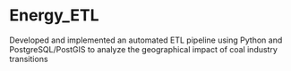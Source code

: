 # Energy_ETL

Developed and implemented an automated ETL pipeline using Python and PostgreSQL/PostGIS to analyze the geographical
impact of coal industry transitions
